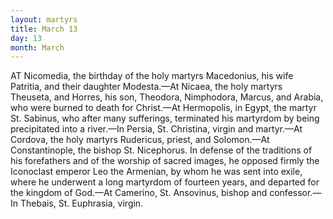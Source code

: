 ```yaml
---
layout: martyrs
title: March 13
day: 13
month: March
---
```

AT Nicomedia, the birthday of the holy martyrs
Macedonius, his wife Patritia, and their daughter
Modesta.&mdash;At Nicaea, the holy martyrs Theuseta,
and Horres, his son, Theodora, Nimphodora, Marcus,
and Arabia, who were burned to death for Christ.&mdash;At 
Hermopolis, in Egypt, the martyr St. Sabinus,
who after many sufferings, terminated his martyrdom by being precipitated into a river.&mdash;In Persia,
St. Christina, virgin and martyr.&mdash;At Cordova, the
holy martyrs Rudericus, priest, and Solomon.&mdash;At
Constantinople, the bishop St. Nicephorus. In defense of the traditions of his forefathers and of the
worship of sacred images, he opposed firmly the
Iconoclast emperor Leo the Armenian, by whom he
was sent into exile, where he underwent a long martyrdom of fourteen years, and departed for the kingdom of God.&mdash;At Camerino, St. Ansovinus, bishop
and confessor.&mdash;In Thebais, St. Euphrasia, virgin.


